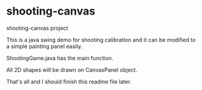 # shooting-canvas
shooting-canvas project

This is a java swing demo for shooting calibration and it can be modified to a simple painting panel easily.

ShootingGame.java has the main function.

All 2D shapes will be drawn on CanvasPanel object.

That's all and I should finish this readme file later.

